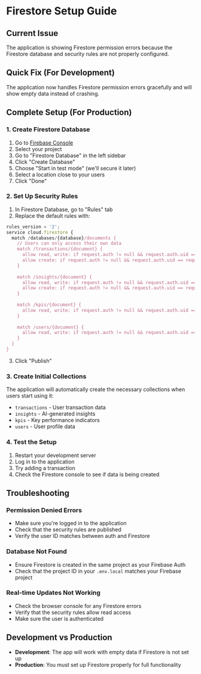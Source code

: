 # Firestore Setup Guide

## Current Issue
The application is showing Firestore permission errors because the Firestore database and security rules are not properly configured.

## Quick Fix (For Development)
The application now handles Firestore permission errors gracefully and will show empty data instead of crashing.

## Complete Setup (For Production)

### 1. Create Firestore Database
1. Go to [Firebase Console](https://console.firebase.google.com/)
2. Select your project
3. Go to "Firestore Database" in the left sidebar
4. Click "Create Database"
5. Choose "Start in test mode" (we'll secure it later)
6. Select a location close to your users
7. Click "Done"

### 2. Set Up Security Rules
1. In Firestore Database, go to "Rules" tab
2. Replace the default rules with:

```javascript
rules_version = '2';
service cloud.firestore {
  match /databases/{database}/documents {
    // Users can only access their own data
    match /transactions/{document} {
      allow read, write: if request.auth != null && request.auth.uid == resource.data.userId;
      allow create: if request.auth != null && request.auth.uid == request.resource.data.userId;
    }
    
    match /insights/{document} {
      allow read, write: if request.auth != null && request.auth.uid == resource.data.userId;
      allow create: if request.auth != null && request.auth.uid == request.resource.data.userId;
    }
    
    match /kpis/{document} {
      allow read, write: if request.auth != null && request.auth.uid == document;
    }
    
    match /users/{document} {
      allow read, write: if request.auth != null && request.auth.uid == document;
    }
  }
}
```

3. Click "Publish"

### 3. Create Initial Collections
The application will automatically create the necessary collections when users start using it:
- `transactions` - User transaction data
- `insights` - AI-generated insights
- `kpis` - Key performance indicators
- `users` - User profile data

### 4. Test the Setup
1. Restart your development server
2. Log in to the application
3. Try adding a transaction
4. Check the Firestore console to see if data is being created

## Troubleshooting

### Permission Denied Errors
- Make sure you're logged in to the application
- Check that the security rules are published
- Verify the user ID matches between auth and Firestore

### Database Not Found
- Ensure Firestore is created in the same project as your Firebase Auth
- Check that the project ID in your `.env.local` matches your Firebase project

### Real-time Updates Not Working
- Check the browser console for any Firestore errors
- Verify that the security rules allow read access
- Make sure the user is authenticated

## Development vs Production
- **Development**: The app will work with empty data if Firestore is not set up
- **Production**: You must set up Firestore properly for full functionality

